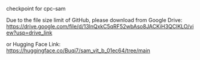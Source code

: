 checkpoint for cpc-sam

Due to the file size limit of GitHub, please download from Google Drive:
https://drive.google.com/file/d/13lnQxkC5qRF52wbAso8JACKiH3QClKLO/view?usp=drive_link


or Hugging Face Link:
https://huggingface.co/Buqi7/sam_vit_b_01ec64/tree/main
